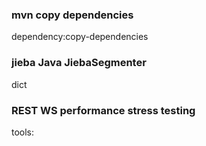 ### mvn copy dependencies

dependency:copy-dependencies

### jieba Java JiebaSegmenter

dict

### REST WS performance stress testing

tools: 
